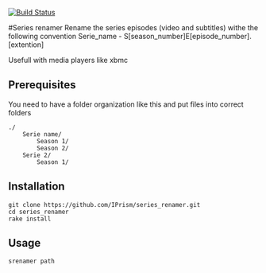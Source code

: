[![Build Status](http://travis-ci.org/IPrism/series_renamer.png)](http://travis-ci.org/IPrism/series_renamer)

#Series renamer
Rename the series episodes (video and subtitles) withe the following convention Serie_name - S[season_number]E[episode_number].[extention]

Usefull with media players like xbmc
## Prerequisites
You need to have a folder organization like this and put files into correct folders
	
	./
		Serie name/
			Season 1/
			Season 2/
		Serie 2/
			Season 1/
		
## Installation
	git clone https://github.com/IPrism/series_renamer.git
	cd series_renamer
	rake install

## Usage
	srenamer path
